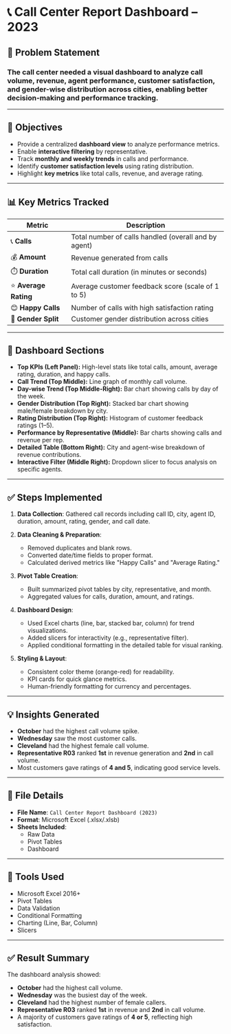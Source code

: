 
# 📞 Call Center Report Dashboard – 2023

## 📌 Problem Statement 

### The call center needed a visual dashboard to analyze call volume, revenue, agent performance, customer satisfaction, and gender-wise distribution across cities, enabling better decision-making and performance tracking.
---

## 🎯 Objectives

- Provide a centralized **dashboard view** to analyze performance metrics.
- Enable **interactive filtering** by representative.
- Track **monthly and weekly trends** in calls and performance.
- Identify **customer satisfaction levels** using rating distribution.
- Highlight **key metrics** like total calls, revenue, and average rating.

---

## 📊 Key Metrics Tracked

| Metric            | Description |
|-------------------|-------------|
| 📞 **Calls**         | Total number of calls handled (overall and by agent) |
| 💰 **Amount**        | Revenue generated from calls |
| ⏱️ **Duration**      | Total call duration (in minutes or seconds) |
| ⭐ **Average Rating** | Average customer feedback score (scale of 1 to 5) |
| 😊 **Happy Calls**   | Number of calls with high satisfaction rating |
| 👥 **Gender Split**  | Customer gender distribution across cities |

---

## 🧩 Dashboard Sections

- **Top KPIs (Left Panel):** High-level stats like total calls, amount, average rating, duration, and happy calls.
- **Call Trend (Top Middle):** Line graph of monthly call volume.
- **Day-wise Trend (Top Middle-Right):** Bar chart showing calls by day of the week.
- **Gender Distribution (Top Right):** Stacked bar chart showing male/female breakdown by city.
- **Rating Distribution (Top Right):** Histogram of customer feedback ratings (1–5).
- **Performance by Representative (Middle):** Bar charts showing calls and revenue per rep.
- **Detailed Table (Bottom Right):** City and agent-wise breakdown of revenue contributions.
- **Interactive Filter (Middle Right):** Dropdown slicer to focus analysis on specific agents.

---

## ✅ Steps Implemented

1. **Data Collection**: Gathered call records including call ID, city, agent ID, duration, amount, rating, gender, and call date.

2. **Data Cleaning & Preparation**:
   - Removed duplicates and blank rows.
   - Converted date/time fields to proper format.
   - Calculated derived metrics like "Happy Calls" and "Average Rating."

3. **Pivot Table Creation**:
   - Built summarized pivot tables by city, representative, and month.
   - Aggregated values for calls, duration, amount, and ratings.

4. **Dashboard Design**:
   - Used Excel charts (line, bar, stacked bar, column) for trend visualizations.
   - Added slicers for interactivity (e.g., representative filter).
   - Applied conditional formatting in the detailed table for visual ranking.

5. **Styling & Layout**:
   - Consistent color theme (orange-red) for readability.
   - KPI cards for quick glance metrics.
   - Human-friendly formatting for currency and percentages.

---

## 💡 Insights Generated

- **October** had the highest call volume spike.
- **Wednesday** saw the most customer calls.
- **Cleveland** had the highest female call volume.
- **Representative R03** ranked **1st** in revenue generation and **2nd** in call volume.
- Most customers gave ratings of **4 and 5**, indicating good service levels.

---

## 📁 File Details

- **File Name**: `Call Center Report Dashboard (2023)`
- **Format**: Microsoft Excel (.xlsx/.xlsb)
- **Sheets Included**:
  - Raw Data
  - Pivot Tables
  - Dashboard

---

## 🔧 Tools Used

- Microsoft Excel 2016+
- Pivot Tables
- Data Validation
- Conditional Formatting
- Charting (Line, Bar, Column)
- Slicers

---

## ✅ Result Summary

The dashboard analysis showed:
- **October** had the highest call volume.
- **Wednesday** was the busiest day of the week.
- **Cleveland** had the highest number of female callers.
- **Representative R03** ranked **1st** in revenue and **2nd** in call volume.
- A majority of customers gave ratings of **4 or 5**, reflecting high satisfaction.
